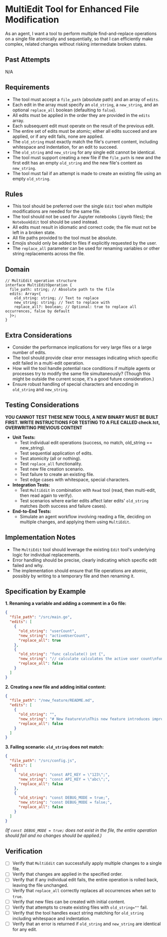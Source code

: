 # MultiEdit Tool for Enhanced File Modification

As an agent, I want a tool to perform multiple find-and-replace operations on a single file atomically and sequentially, so that I can efficiently make complex, related changes without risking intermediate broken states.

## Past Attempts

N/A

## Requirements

- The tool must accept a `file_path` (absolute path) and an array of `edits`.
- Each edit in the array must specify an `old_string`, a `new_string`, and an optional `replace_all` boolean (defaulting to `false`).
- All edits must be applied in the order they are provided in the `edits` array.
- Each subsequent edit must operate on the result of the previous edit.
- The entire set of edits must be atomic; either all edits succeed and are applied, or if any edit fails, none are applied.
- The `old_string` must exactly match the file's current content, including whitespace and indentation, for an edit to succeed.
- The `old_string` and `new_string` for any single edit cannot be identical.
- The tool must support creating a new file if the `file_path` is new and the first edit has an empty `old_string` and the new file's content as `new_string`.
- The tool must fail if an attempt is made to create an existing file using an empty `old_string`.

## Rules

- This tool should be preferred over the single `Edit` tool when multiple modifications are needed for the same file.
- The tool should not be used for Jupyter notebooks (.ipynb files); the `NotebookEdit` tool should be used instead.
- All edits must result in idiomatic and correct code; the file must not be left in a broken state.
- All file paths provided to the tool must be absolute.
- Emojis should only be added to files if explicitly requested by the user.
- The `replace_all` parameter can be used for renaming variables or other string replacements across the file.

## Domain

```
// MultiEdit operation structure
interface MultiEditOperation {
  file_path: string; // Absolute path to the file
  edits: Array<{
    old_string: string; // Text to replace
    new_string: string; // Text to replace with
    replace_all?: boolean; // Optional: true to replace all occurrences, false by default
  }>;
}
```

## Extra Considerations

- Consider the performance implications for very large files or a large number of edits.
- The tool should provide clear error messages indicating which specific edit failed in a multi-edit operation.
- How will the tool handle potential race conditions if multiple agents or processes try to modify the same file simultaneously? (Though this might be outside the current scope, it's a good future consideration.)
- Ensure robust handling of special characters and encoding in `old_string` and `new_string`.

## Testing Considerations

**YOU CANNOT TEST THESE NEW TOOLS, A NEW BINARY MUST BE BUILT FIRST. WRITE INSTRUCTIONS FOR TESTING TO A FILE CALLED check.tct, OVERWRITING PREVIOUS CONTENT**

- **Unit Tests:**
    - Test individual edit operations (success, no match, old_string == new_string).
    - Test sequential application of edits.
    - Test atomicity (all or nothing).
    - Test `replace_all` functionality.
    - Test new file creation scenario.
    - Test failure to create an existing file.
    - Test edge cases with whitespace, special characters.
- **Integration Tests:**
    - Test `MultiEdit` in combination with `Read` tool (read, then multi-edit, then read again to verify).
    - Test scenarios where earlier edits affect later edits' `old_string` matches (both success and failure cases).
- **End-to-End Tests:**
    - Simulate an agent workflow involving reading a file, deciding on multiple changes, and applying them using `MultiEdit`.

## Implementation Notes

- The `MultiEdit` tool should leverage the existing `Edit` tool's underlying logic for individual replacements.
- Error handling should be precise, clearly indicating which specific edit failed and why.
- The implementation should ensure that file operations are atomic, possibly by writing to a temporary file and then renaming it.

## Specification by Example

**1. Renaming a variable and adding a comment in a Go file:**

```json
{
  "file_path": "/src/main.go",
  "edits": [
    {
      "old_string": "userCount",
      "new_string": "activeUserCount",
      "replace_all": true
    },
    {
      "old_string": "func calculate() int {",
      "new_string": "// calculate calculates the active user count\nfunc calculate() int {",
      "replace_all": false
    }
  ]
}
```

**2. Creating a new file and adding initial content:**

```json
{
  "file_path": "/new_feature/README.md",
  "edits": [
    {
      "old_string": "",
      "new_string": "# New Feature\n\nThis new feature introduces improved user authentication.",
      "replace_all": false
    }
  ]
}
```

**3. Failing scenario: `old_string` does not match:**

```json
{
  "file_path": "/src/config.js",
  "edits": [
    {
      "old_string": "const API_KEY = \"123\";",
      "new_string": "const API_KEY = \"abc\";",
      "replace_all": false
    },
    {
      "old_string": "const DEBUG_MODE = true;",
      "new_string": "const DEBUG_MODE = false;",
      "replace_all": false
    }
  ]
}
```
*(If `const DEBUG_MODE = true;` does not exist in the file, the entire operation should fail and no changes should be applied.)*

## Verification

- [ ] Verify that `MultiEdit` can successfully apply multiple changes to a single file.
- [ ] Verify that changes are applied in the specified order.
- [ ] Verify that if any individual edit fails, the entire operation is rolled back, leaving the file unchanged.
- [ ] Verify that `replace_all` correctly replaces all occurrences when set to `true`.
- [ ] Verify that new files can be created with initial content.
- [ ] Verify that attempts to create existing files with `old_string=""` fail.
- [ ] Verify that the tool handles exact string matching for `old_string` including whitespace and indentation.
- [ ] Verify that an error is returned if `old_string` and `new_string` are identical for any edit.
